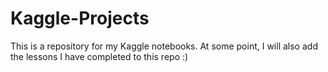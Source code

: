 # Kaggle-Projects

This is a repository for my Kaggle notebooks. At some point, I will also add the lessons I have completed to this repo :)
